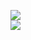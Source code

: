 [![](https://img.shields.io/badge/Made%20With-Github%20Spray-lightgrey.svg?style=for-the-badge&logo=github)](https://github.com/Annihil/github-spray#7273)  
[![](https://i.imgur.com/2DrTn0Z.gif)](https://github.com/Annihil/github-spray)